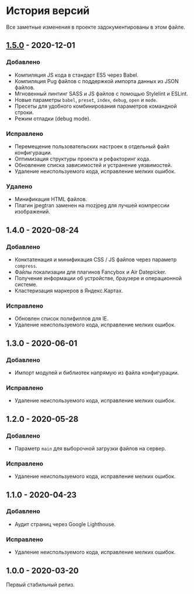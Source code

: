 # История версий

Все заметные изменения в проекте задокументированы в этом файле.

[1.5.0]: https://github.com/digikid/gulp-project/releases/tag/1.5.0

## [1.5.0] - 2020-12-01

### Добавлено
- Компиляция JS кода в стандарт ES5 через Babel.
- Компиляция Pug файлов c поддержкой импорта данных из JSON файлов.
- Мгновенный линтинг SASS и JS файлов с помощью Stylelint и ESLint.
- Новые параметры `babel`, `preset`, `index`, `debug`, `open` и `mode`.
- Пресеты для удобного комбинирования параметров командной строки.
- Режим отладки (debug mode).

### Исправлено
- Перемещение пользовательских настроек в отдельный файл конфигурации.
- Оптимизация структуры проекта и рефакторинг кода.
- Обновление списка зависимостей и устранение уязвимостей.
- Удаление неиспользуемого кода, исправление мелких ошибок.

### Удалено
- Минификация HTML файлов.
- Плагин jpegtran заменен на mozjpeg для лучшей компрессии изображений.

## 1.4.0 - 2020-08-24

### Добавлено
- Конктатенация и минификация CSS / JS файлов через параметр `compress`.
- Файлы локализации для плагинов Fancybox и Air Datepicker.
- Получение информации об устройстве, браузере и операционной системе.
- Кластеризация маркеров в Яндекс.Картах.

### Исправлено
- Обновлен список полифиллов для IE.
- Удаление неиспользуемого кода, исправление мелких ошибок.

## 1.3.0 - 2020-06-01

### Добавлено
- Импорт модулей и библиотек напрямую из файла конфигурации.

### Исправлено
- Удаление неиспользуемого кода, исправление мелких ошибок.

## 1.2.0 - 2020-05-28

### Добавлено
- Параметр `main` для выборочной загрузки файлов на сервер.

### Исправлено
- Удаление неиспользуемого кода, исправление мелких ошибок.

## 1.1.0 - 2020-04-23

### Добавлено
- Аудит страниц через Google Lighthouse.

### Исправлено
- Удаление неиспользуемого кода, исправление мелких ошибок.

## 1.0.0 - 2020-03-20
Первый стабильный релиз.
